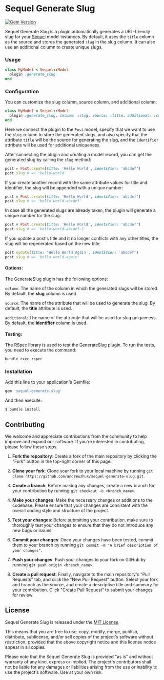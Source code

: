 
# Sequel Generate Slug

[![Gem Version](https://badge.fury.io/rb/sequel-generate-slug.svg)](https://badge.fury.io/rb/sequel-generate-slug)

Sequel Generate Slug is a plugin automatically generates a URL-friendly slug for your [Sequel](https://github.com/jeremyevans/sequel) model instances. By default, it uses the `title` column as the source and stores the generated `slug` in the slug column. It can also use an additional column to create unique slugs.

### Usage

```ruby
class MyModel < Sequel::Model
  plugin :generate_slug
end
```

### Configuration

You can customize the slug column, source column, and additional column:

```ruby
class MyModel < Sequel::Model
  plugin :generate_slug, column: :slug, source: :title, additional: :custom_identifier
end
```

Here we connect the plugin to the `Post` model, specify that we want to use the `slug` column to store the generated slugs, and also specify that the attribute `title` will be the source for generating the slug, and the `identifier` attribute will be used for additional uniqueness.

After connecting the plugin and creating a model record, you can get the generated slug by calling the `slug` method:

```ruby
post = Post.create(title: 'Hello World', identifier: 'abcdef')
post.slug # => 'hello-world'
```

If you create another record with the same attribute values for title and identifier, the slug will be appended with a unique number:

```ruby
post = Post.create(title: 'Hello World', identifier: 'abcdef')
post.slug # => 'hello-world-abcdef'
```

In case all the generated slugs are already taken, the plugin will generate a unique number for the slug:
    
```ruby
post = Post.create(title: 'Hello World', identifier: 'abcdef')
post.slug # => 'hello-world-abcdef-1'
```

If you update a post's title and it no longer conflicts with any other titles, the slug will be regenerated based on the new title:

```ruby
post.update(title: 'Hello World Again', identifier: 'abcdef')
post.slug # => 'hello-world-again'
```

#### Options:

The GenerateSlug plugin has the following options:

`column`: The name of the column in which the generated slugs will be stored. By default, the **slug** column is used.

`source`: The name of the attribute that will be used to generate the slug. By default, the **title** attribute is used.

`additional`: The name of the attribute that will be used for slug uniqueness. By default, the **identifier** column is used.

#### Testing:

The RSpec library is used to test the GenerateSlug plugin. To run the tests, you need to execute the command:

```bash
bundle exec rspec
```

### Installation

Add this line to your application's Gemfile:

```ruby
gem 'sequel-generate-slug'
```

And then execute:

```bash
$ bundle install
```

## Contributing

We welcome and appreciate contributions from the community to help improve and expand our software. If you're interested in contributing, please follow these steps:

1. **Fork the repository**: Create a fork of the main repository by clicking the "Fork" button in the top-right corner of this page.

2. **Clone your fork**: Clone your fork to your local machine by running `git clone https://github.com/andrewzhuk/sequel-generate-slug.git`.

3. **Create a branch**: Before making any changes, create a new branch for your contribution by running `git checkout -b <branch_name>`.

4. **Make your changes**: Make the necessary changes or additions to the codebase. Please ensure that your changes are consistent with the overall coding style and structure of the project.

5. **Test your changes**: Before submitting your contribution, make sure to thoroughly test your changes to ensure that they do not introduce any new bugs or issues.

6. **Commit your changes**: Once your changes have been tested, commit them to your branch by running `git commit -m "A brief description of your changes"`.

7. **Push your changes**: Push your changes to your fork on GitHub by running `git push origin <branch_name>`.

8. **Create a pull request**: Finally, navigate to the main repository's "Pull Requests" tab, and click the "New Pull Request" button. Select your fork and branch as the source, and create a descriptive title and summary for your contribution. Click "Create Pull Request" to submit your changes for review.

## License

Sequel Generate Slug is released under the [MIT License](https://opensource.org/licenses/MIT).

This means that you are free to use, copy, modify, merge, publish, distribute, sublicense, and/or sell copies of the project's software without restriction, provided that the above copyright notice and this license notice appear in all copies.

Please note that the Sequel Generate Slug is provided "as is" and without warranty of any kind, express or implied. The project's contributors shall not be liable for any damages or liabilities arising from the use or inability to use the project's software. Use at your own risk.